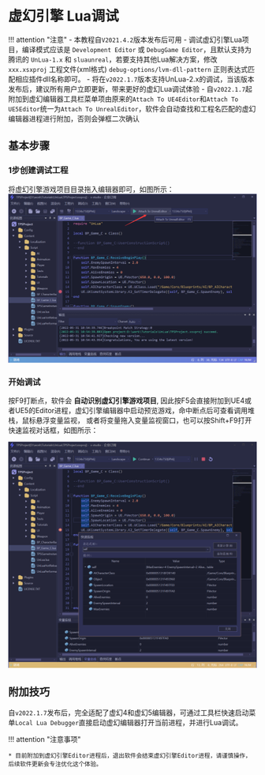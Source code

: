 # 虚幻引擎 Lua调试

!!! attention "注意"
    - 本教程自`V2021.4.2`版本发布后可用
    - 调试虚幻引擎Lua项目，编译模式应该是 ``Development Editor`` 或 ``DebugGame Editor``，且默认支持为腾讯的 ``UnLua-1.x`` 和 ``sluaunreal``，若要支持其他Lua解决方案，修改 ``xxx.xsxproj`` 工程文件(xml格式) ``debug-options/lvm-dll-pattern`` 正则表达式匹配相应插件dll名称即可。
    - 将在`v2022.1.7`版本支持UnLua-2.x的调试，当该版本发布后，建议所有用户立即更新，带来更好的虚幻Lua调试体验
    - 自`v2022.1.7`起附加到虚幻编辑器工具栏菜单项由原来的`Attach To UE4Editor`和`Attach To UE5Editor`统一为`Attach To UnrealEditor`，软件会自动查找和工程名匹配的虚幻编辑器进程进行附加，否则会弹框二次确认


## 基本步骤

### 1步创建调试工程

  将虚幻引擎游戏项目目录拖入编辑器即可，如图所示：
  ![image](../assets/images/c2s4_01.png)

### 开始调试

  按F9打断点，软件会 **自动识别虚幻引擎游戏项目**,
  因此按F5会直接附加到UE4或者UE5的Editor进程，虚幻引擎编辑器中启动预览游戏，命中断点后可查看调用堆栈，鼠标悬浮变量监视，
  或者将变量拖入变量监视窗口，也可以按Shift+F9打开快速监视对话框，如图所示：

  ![image](../assets/images/c2s4_02.png)


##  附加技巧

  自`v2022.1.7`发布后，完全适配了虚幻4和虚幻5编辑器，可通过工具栏快速启动菜单`Local Lua Debugger`直接启动虚幻编辑器打开当前进程，并进行Lua调试。

!!! attention "注意事项"

    * 目前附加到虚幻引擎Editor进程后，退出软件会结束虚幻引擎Editor进程，请谨慎操作，后续软件更新会专注优化这个体验。
